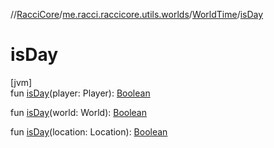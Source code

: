 //[RacciCore](../../../index.md)/[me.racci.raccicore.utils.worlds](../index.md)/[WorldTime](index.md)/[isDay](is-day.md)

# isDay

[jvm]\
fun [isDay](is-day.md)(player: Player): [Boolean](https://kotlinlang.org/api/latest/jvm/stdlib/kotlin/-boolean/index.html)

fun [isDay](is-day.md)(world: World): [Boolean](https://kotlinlang.org/api/latest/jvm/stdlib/kotlin/-boolean/index.html)

fun [isDay](is-day.md)(location: Location): [Boolean](https://kotlinlang.org/api/latest/jvm/stdlib/kotlin/-boolean/index.html)
